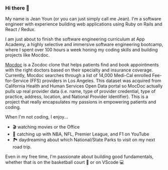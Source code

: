 ### Hi there 👋

My name is Jean Youn (or you can just simply call me Jean). I'm a software engineer with experience building web applications using Ruby on Rails and React / Redux. 

I am just about to finish the software engineering curriculum at App Academy, a highly selective and immersive software engineering bootcamp, where I spent over 100 hours a week honing my coding skills and building projects like Mocdoc. 

[Mocdoc](http://mocdoc.herokuapp.com/) is a Zocdoc clone that helps patients find and book appointments with the right doctors based on their specialty and insurance coverage. Currently, Mocdoc searches through a list of 14,000 Medi-Cal enrolled Fee-for-Service (FFS) providers in Los Angeles. This dataset was acquired from California Health and Human Services Open Data portal so MocDoc actually pulls up real provider data (i.e. name, type of provider credential, type of practice, address, location, and National Provider Identifier). This is a project that really encapsulates my passions in empowering patients and coding. 

When I'm not coding, I enjoy... 
- 🎬 watching movies or the Office
- 👀 catching up with NBA, NFL, Premier League, and F1 on YouTube 
- 🏞️ daydreaming about which National/State Parks to visit on my next road trip. 

Even in my free time, I'm passionate about building good fundamentals, whether that is on the basketball court 🏀 or on VScode 💻

<!--
**jyl625/jyl625** is a ✨ _special_ ✨ repository because its `README.md` (this file) appears on your GitHub profile.

Here are some ideas to get you started:

- 🔭 I’m currently working on ...
- 🌱 I’m currently learning ...
- 👯 I’m looking to collaborate on ...
- 🤔 I’m looking for help with ...
- 💬 Ask me about ...
- 📫 How to reach me: ...
- 😄 Pronouns: ...
- ⚡ Fun fact: ...
-->
